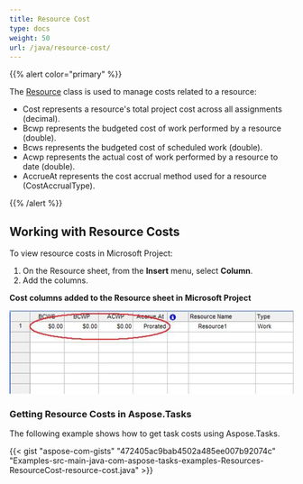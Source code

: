 ```yaml
---
title: Resource Cost
type: docs
weight: 50
url: /java/resource-cost/
---
```


{{% alert color="primary" %}} 

The [Resource](https://apireference.aspose.com/tasks/java/com.aspose.tasks/Resource) class is used to manage costs related to a resource:

- Cost represents a resource's total project cost across all assignments (decimal).
- Bcwp represents the budgeted cost of work performed by a resource (double).
- Bcws represents the budgeted cost of scheduled work (double).
- Acwp represents the actual cost of work performed by a resource to date (double).
- AccrueAt represents the cost accrual method used for a resource (CostAccrualType).

{{% /alert %}} 
## **Working with Resource Costs**
To view resource costs in Microsoft Project:

1. On the Resource sheet, from the **Insert** menu, select **Column**.
1. Add the columns.


**Cost columns added to the Resource sheet in Microsoft Project** 

![todo:image_alt_text](resource-cost_1.png)
### **Getting Resource Costs in Aspose.Tasks**
The following example shows how to get task costs using Aspose.Tasks.

{{< gist "aspose-com-gists" "472405ac9bab4502a485ee007b92074c" "Examples-src-main-java-com-aspose-tasks-examples-Resources-ResourceCost-resource-cost.java" >}}
